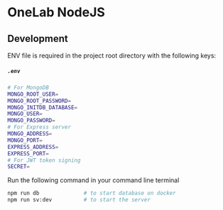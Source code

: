 # OneLab NodeJS

## Development

ENV file is required in the project root directory with the following keys:

##### **`.env`**
```bash
# For MongoDB
MONGO_ROOT_USER=
MONGO_ROOT_PASSWORD=
MONGO_INITDB_DATABASE=
MONGO_USER=
MONGO_PASSWORD=
# For Express server
MONGO_ADDRESS=
MONGO_PORT=
EXPRESS_ADDRESS=
EXPRESS_PORT=
# For JWT token signing
SECRET=
```

Run the following command in your command line terminal

```bash
npm run db              # to start database on docker
npm run sv:dev          # to start the server
```